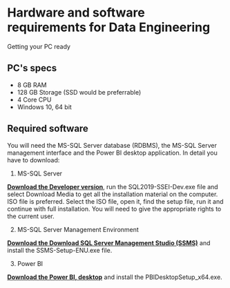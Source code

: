 # Hardware and software requirements for Data Engineering

Getting your PC ready 
## PC's specs
- 8 GB RAM
- 128 GB Storage (SSD would be preferrable)
- 4 Core CPU
- Windows 10, 64 bit


## Required software 
You will need the MS-SQL Server database (RDBMS), the MS-SQL Server management interface and the Power BI desktop application.
In detail you have to download:

1. MS-SQL Server

**[ Download the Developer version](https://www.microsoft.com/en-us/sql-server/sql-server-downloads)**, 
run the SQL2019-SSEI-Dev.exe file and select Download Media to get all the installation material on the computer. ISO file is preferred.
Select the ISO file, open it, find the setup file, run it and continue with full installation. You will need to give the appropriate rights to the current user.

2. MS-SQL Server Management Environment

**[Download the Download SQL Server Management Studio (SSMS)](https://docs.microsoft.com/el-gr/sql/ssms/download-sql-server-management-studio-ssms?view=sql-server-ver15)**
and install the SSMS-Setup-ENU.exe file.


3. Power BI

**[Download the Power BI, desktop](https://www.microsoft.com/en-us/download/details.aspx?id=58494)**
and install the PBIDesktopSetup_x64.exe.
